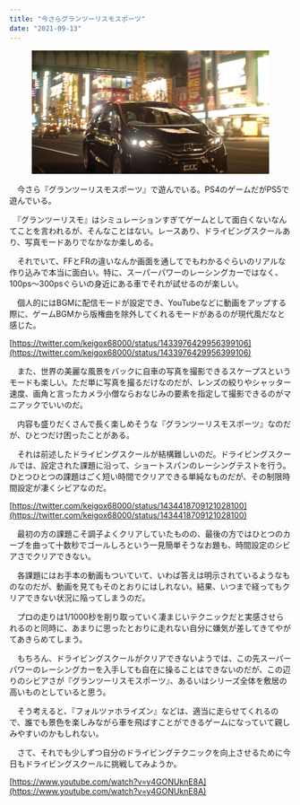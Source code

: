 ```yaml
---
title: "今さらグランツーリスモスポーツ"
date: "2021-09-13"
---
```


<figure>

![](assets/na7c306d829a3_b054afb98519d9177d00b1e4fdafc40f.jpg)

</figure>

　今さら『グランツーリスモスポーツ』で遊んでいる。PS4のゲームだがPS5で遊んでいる。

　『グランツーリスモ』はシミュレーションすぎてゲームとして面白くないなんてことを言われるが、そんなことはない。レースあり、ドライビングスクールあり、写真モードありでなかなか楽しめる。

　それでいて、FFとFRの違いなんか画面を通してでもわかるぐらいのリアルな作り込みで本当に面白い。特に、スーパーパワーのレーシングカーではなく、100ps～300psぐらいの身近にある車でそれが試せるのが楽しい。

　個人的にはBGMに配信モードが設定でき、YouTubeなどに動画をアップする際に、ゲームBGMから版権曲を除外してくれるモードがあるのが現代風だなと感じた。

[https://twitter.com/keigox68000/status/1433976429956399106](https://twitter.com/keigox68000/status/1433976429956399106)

　また、世界の美麗な風景をバックに自車の写真を撮影できるスケープスというモードも楽しい。ただ単に写真を撮るだけなのだが、レンズの絞りやシャッター速度、画角と言ったカメラ小僧ならおなじみの要素を指定して撮影できるのがマニアックでいいのだ。

　内容も盛りだくさんで長く楽しめそうな『グランツーリスモスポーツ』なのだが、ひとつだけ困ったことがある。

　それは前述したドライビングスクールが結構難しいのだ。ドライビングスクールでは、設定された課題に沿って、ショートスパンのレーシングテストを行う。ひとつひとつの課題はごく短い時間でクリアできる単純なものだが、その制限時間設定が凄くシビアなのだ。

[https://twitter.com/keigox68000/status/1434418709121028100](https://twitter.com/keigox68000/status/1434418709121028100)

　最初の方の課題こそ調子よくクリアしていたものの、最後の方ではひとつのカーブを曲って十数秒でゴールしろという一見簡単そうなお題も、時間設定のシビアさでクリアできない。

　各課題にはお手本の動画もついていて、いわば答えは明示されているようなものなのだが、動画を見てもそのとおりにはしれない。結果、いつまで経ってもクリアできない状況に陥ってしまうのだ。

　プロの走りは1/1000秒を削り取っていく凄まじいテクニックだと実感させられるのと同時に、あまりに思ったとおりに走れない自分に嫌気が差してきてやがてあきらめてしまう。

　もちろん、ドライビングスクールがクリアできないようでは、この先スーパーパワーのレーシングカーを入手しても自在に操ることはできないのだが、この辺りのシビアさが『グランツーリスモスポーツ』、あるいはシリーズ全体を敷居の高いものとしていると思う。

　そう考えると、『フォルツァホライズン』などは、適当に走らせてくれるので、誰でも景色を楽しみながら車を飛ばすことができるゲームになっていて親しみやすいのかもしれない。

　さて、それでも少しずつ自分のドライビングテクニックを向上させるために今日もドライビングスクールに挑戦してみようか。

[https://www.youtube.com/watch?v=y4GONUknE8A](https://www.youtube.com/watch?v=y4GONUknE8A)
